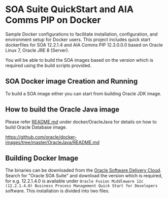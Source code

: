 SOA Suite QuickStart and AIA Comms PIP on Docker
=============

Sample Docker configurations to facilitate installation, configuration, and environment setup for Docker users. This project includes quick start dockerfiles for SOA 12.2.1.4 and AIA Comms PIP 12.3.0.0.0 based on Oracle Linux 7, Oracle JRE 8 (Server).

You will be able to build the SOA images based on the version which is required using the build scripts provided. 

## SOA Docker image Creation and Running

To build a SOA image either you can start from building Oracle JDK image.

## How to build the Oracle Java image

Please refer [README.md](https://github.com/oracle/docker-images/blob/master/OracleJava/README.md) under docker/OracleJava for details on how to build Oracle Database image.

https://github.com/oracle/docker-images/tree/master/OracleJava/README.md

## Building Docker Image


The binaries can be downloaded from the [Oracle Software Delivery Cloud](https://edelivery.oracle.com). Search for "Oracle SOA Suite" and download the version which is required, for e.g. 12.2.1.4.0 is available under `Oracle Fusion Middleware 12c (12.2.1.4.0) Business Process Management Quick Start for Developers` software. This installation is divided into two files. 




